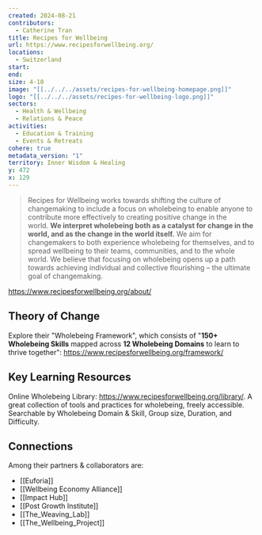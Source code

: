 ```yaml
---
created: 2024-08-21
contributors:
  - Catherine Tran
title: Recipes for Wellbeing
url: https://www.recipesforwellbeing.org/
locations:
  - Switzerland
start: 
end: 
size: 4-10
image: "[[../../../assets/recipes-for-wellbeing-homepage.png]]"
logo: "[[../../../assets/recipes-for-wellbeing-logo.png]]"
sectors:
  - Health & Wellbeing
  - Relations & Peace
activities:
  - Education & Training
  - Events & Retreats
cohere: true
metadata_version: "1"
territory: Inner Wisdom & Healing
y: 472
x: 129
---
```

>Recipes for Wellbeing works towards shifting the culture of changemaking to include a focus on wholebeing to enable anyone to contribute more effectively to creating positive change in the world. **We interpret wholebeing both as a catalyst for change in the world, and as the change in the world itself.** We aim for changemakers to both experience wholebeing for themselves, and to spread wellbeing to their teams, communities, and to the whole world. We believe that focusing on wholebeing opens up a path towards achieving individual and collective flourishing – the ultimate goal of changemaking.

https://www.recipesforwellbeing.org/about/

## Theory of Change

Explore their "Wholebeing Framework", which consists of "**150+ Wholebeing Skills** mapped across **12 Wholebeing Domains** to learn to thrive together": https://www.recipesforwellbeing.org/framework/

## Key Learning Resources

Online Wholebeing Library: https://www.recipesforwellbeing.org/library/. A great collection of tools and practices for wholebeing, freely accessible. Searchable by Wholebeing Domain & Skill, Group size, Duration, and Difficulty. 

## Connections

Among their partners & collaborators are:
- [[Euforia]]
- [[Wellbeing Economy Alliance]]
- [[Impact Hub]]
- [[Post Growth Institute]]
- [[The_Weaving_Lab]]
- [[The_Wellbeing_Project]]








